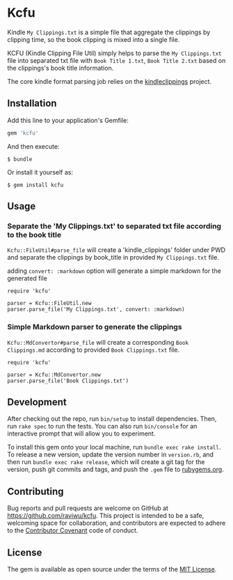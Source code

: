 # Kcfu

Kindle `My Clippings.txt` is a simple file that aggregate the clippings by clipping time, so the book clipping is mixed into a single file.

KCFU (Kindle Clipping File Util) simply helps to parse the `My Clippings.txt` file into separated txt file with `Book Title 1.txt`, `Book Title 2.txt` based on the clippings's book title information.

The core kindle format parsing job relies on the [kindleclippings](https://github.com/georgboe/kindleclippings) project.

## Installation

Add this line to your application's Gemfile:

```ruby
gem 'kcfu'
```

And then execute:

    $ bundle

Or install it yourself as:

    $ gem install kcfu

## Usage

### Separate the 'My Clippings.txt' to separated txt file according to the book title

`Kcfu::FileUtil#parse_file` will create a 'kindle_clippings' folder under PWD and separate the clippings by book_title in provided `My Clippings.txt` file.

adding `convert: :markdown` option will generate a simple markdown for the generated file

    require 'kcfu'

    parser = Kcfu::FileUtil.new
    parser.parse_file('My Clippings.txt', convert: :markdown)

### Simple Markdown parser to generate the clippings

`Kcfu::MdConvertor#parse_file` will create a corresponding `Book Clippings.md` according to provided `Book Clippings.txt` file.

    require 'kcfu'

    parser = Kcfu::MdConvertor.new
    parser.parse_file('Book Clippings.txt')

## Development

After checking out the repo, run `bin/setup` to install dependencies. Then, run `rake spec` to run the tests. You can also run `bin/console` for an interactive prompt that will allow you to experiment.

To install this gem onto your local machine, run `bundle exec rake install`. To release a new version, update the version number in `version.rb`, and then run `bundle exec rake release`, which will create a git tag for the version, push git commits and tags, and push the `.gem` file to [rubygems.org](https://rubygems.org).

## Contributing

Bug reports and pull requests are welcome on GitHub at https://github.com/raviwu/kcfu. This project is intended to be a safe, welcoming space for collaboration, and contributors are expected to adhere to the [Contributor Covenant](http://contributor-covenant.org) code of conduct.


## License

The gem is available as open source under the terms of the [MIT License](http://opensource.org/licenses/MIT).

